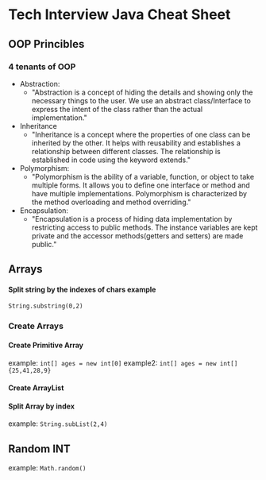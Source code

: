 # Tech Interview Java Cheat Sheet

## OOP Princibles

### 4 tenants of OOP
- Abstraction:
    - "Abstraction is a concept of hiding the details and showing only the necessary things to the user. We use an abstract class/Interface to express the intent of the class rather than the actual implementation."
- Inheritance
    - "Inheritance is a concept where the properties of one class can be inherited by the other. It helps with reusability and establishes a relationship between different classes. The relationship is established in code using the keyword extends."
- Polymorphism:
    - "Polymorphism is the ability of a variable, function, or object to take multiple forms. It allows you to define one interface or method and have multiple implementations. Polymorphism is characterized by the method overloading and method overriding."
- Encapsulation:
    - "Encapsulation is a process of hiding data implementation by restricting access to public methods. The instance variables are kept private and the accessor methods(getters and setters) are made public."

## Arrays

#### Split string by the indexes of chars example
```String.substring(0,2)```

### Create Arrays

#### Create Primitive Array
example: ```int[] ages = new int[0]```
example2: ```int[] ages = new int[]{25,41,28,9}```

#### Create ArrayList

#### Split Array by index
example: ```String.subList(2,4)```


## Random INT
example: ```Math.random()```

